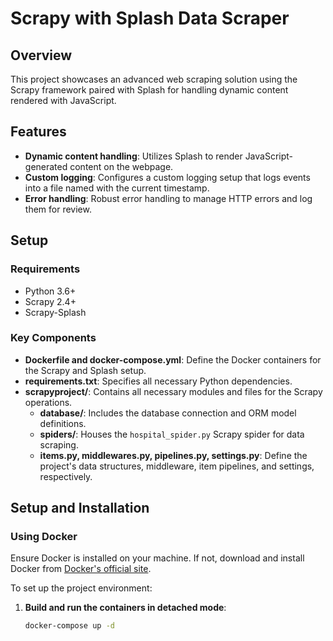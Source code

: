 # Scrapy with Splash Data Scraper

## Overview
This project showcases an advanced web scraping solution using the Scrapy framework paired with Splash for handling dynamic content rendered with JavaScript. 

## Features
- **Dynamic content handling**: Utilizes Splash to render JavaScript-generated content on the webpage.
- **Custom logging**: Configures a custom logging setup that logs events into a file named with the current timestamp.
- **Error handling**: Robust error handling to manage HTTP errors and log them for review.


## Setup
### Requirements
- Python 3.6+
- Scrapy 2.4+
- Scrapy-Splash

### Key Components
- **Dockerfile and docker-compose.yml**: Define the Docker containers for the Scrapy and Splash setup.
- **requirements.txt**: Specifies all necessary Python dependencies.
- **scrapyproject/**: Contains all necessary modules and files for the Scrapy operations.
  - **database/**: Includes the database connection and ORM model definitions.
  - **spiders/**: Houses the `hospital_spider.py` Scrapy spider for data scraping.
  - **items.py, middlewares.py, pipelines.py, settings.py**: Define the project's data structures, middleware, item pipelines, and settings, respectively.


## Setup and Installation

### Using Docker
Ensure Docker is installed on your machine. If not, download and install Docker from [Docker's official site](https://www.docker.com/products/docker-desktop).

To set up the project environment:

1. **Build and run the containers in detached mode**:
   ```bash
   docker-compose up -d




